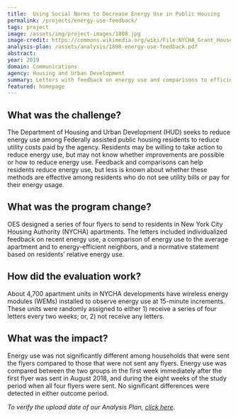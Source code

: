```yaml
---
title:  Using Social Norms to Decrease Energy Use in Public Housing
permalink: /projects/energy-use-feedback/
tags: project  
image: /assets/img/project-images/1808.jpg  
image-credit: https://commons.wikimedia.org/wiki/File:NYCHA_Grant_Houses_WTM3_The_Fixers_0021.jpg 
analysis-plan: /assets/analysis/1808-energy-use-feedback.pdf
abstract: 
year: 2019  
domain: Communications
agency: Housing and Urban Development
summary: Letters with feedback on energy use and comparisons to efficient neighbors did not reduce energy use among public housing residents
featured: homepage
---
```


## What was the challenge?

The Department of Housing and Urban Development (HUD) seeks to reduce energy use among Federally assisted public housing residents to reduce utility costs paid by the agency. Residents may be willing to take action to reduce energy use, but may not know whether improvements are possible or how to reduce energy use. Feedback and comparisons can help residents reduce energy use, but less is known about whether these methods are effective among residents who do not see utility bills or pay for their energy usage.

## What was the program change?

OES designed a series of four flyers to send to residents in New York City Housing Authority (NYCHA) apartments. The letters included individualized feedback on recent energy use, a comparison of energy use to the average apartment and to energy-efficient neighbors, and a normative statement based on residents’ relative energy use.

## How did the evaluation work?

About 4,700 apartment units in NYCHA developments have wireless energy modules (WEMs) installed to observe energy use at 15-minute increments. These units were randomly assigned to either 1) receive a series of four letters every two weeks; or, 2) not receive any letters.  

## What was the impact?

Energy use was not significantly different among households that were sent the flyers compared to those that were not sent any flyers. Energy use was compared between the two groups in the first week immediately after the first flyer was sent in August 2018, and during the eight weeks of the study period when all four flyers were sent. No significant differences were detected in either outcome period.

<i>To verify the upload date of our Analysis Plan, <a href="https://github.com/gsa-oes/office-of-evaluation-sciences/tree/master/assets/analysis">click here</a>.</i>
